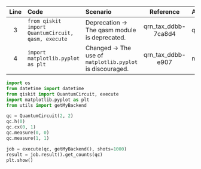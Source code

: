 | Line | Code | Scenario | Reference | Artifact | Refactoring |
| :--: | :--- | :------- | :-------: | :------- | :---------- |
| 3 | `from qiskit import QuantumCircuit, qasm, execute` | Deprecation -> The qasm module is deprecated. | qrn_tax_ddbb-7ca8d4 | qasm | `from qiskit import QuantumCircuit, execute` |
| 4 | `import matplotlib.pyplot as plt` |  Changed  ->  The use of `matplotlib.pyplot` is discouraged. | qrn_tax_ddbb-e907 | matplotlib.pyplot |  Use `qiskit.visualization.plot_histogram` instead |

```python
import os
from datetime import datetime
from qiskit import QuantumCircuit, execute
import matplotlib.pyplot as plt
from utils import getMyBackend

qc = QuantumCircuit(2, 2)
qc.h(0)
qc.cx(0, 1)
qc.measure(0, 0)
qc.measure(1, 1)

job = execute(qc, getMyBackend(), shots=1000)
result = job.result().get_counts(qc)
plt.show()
```